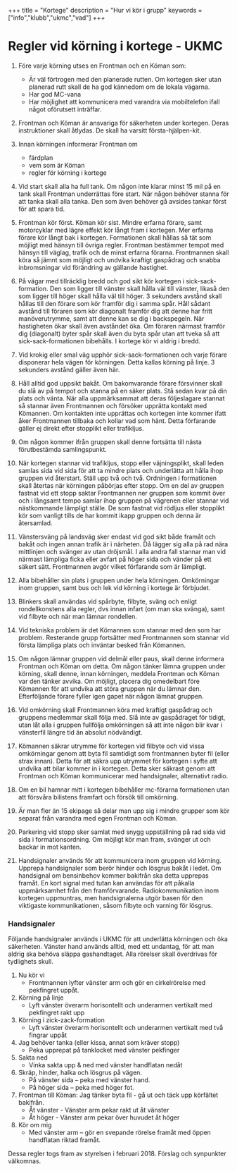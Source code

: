 +++
title = "Kortege"
description = "Hur vi kör i grupp"
keywords = ["info","klubb","ukmc","vad"]
+++

# Regler vid körning i kortege - UKMC

1. Före varje körning utses en Frontman och en Köman som:
    - Är väl förtrogen med den planerade rutten. Om kortegen sker utan planerad rutt skall de ha god kännedom om de lokala vägarna.
    - Har god MC-vana
    - Har möjlighet att kommunicera med varandra via mobiltelefon ifall något oförutsett inträffar.

1. Frontman och Köman är ansvariga för säkerheten under kortegen. Deras instruktioner skall åtlydas. De skall ha varsitt första-hjälpen-kit.

1. Innan körningen informerar Frontman om
    - färdplan
    - vem som är Köman
    - regler för körning i kortege

1. Vid start skall alla ha full tank. Om någon inte klarar minst 15 mil på en tank skall Frontman underrättas före start. När någon behöver stanna för att tanka skall alla tanka. Den som även behöver gå avsides tankar först för att spara tid.

1. Frontman kör först. Köman kör sist. Mindre erfarna förare, samt motorcyklar med lägre effekt kör långt fram i kortegen. Mer erfarna förare kör långt bak i kortegen. Formationen skall hållas så tät som möjligt med hänsyn till övriga regler. Frontman bestämmer tempot med hänsyn till väglag, trafik och de minst erfarna förarna. Frontmannen skall köra så jämnt som möjligt och undvika kraftigt gaspådrag och snabba inbromsningar vid förändring av gällande hastighet.

1. På vägar med tillräcklig bredd och god sikt kör kortegen i sick-sack-formation. Den som ligger till vänster skall hålla väl till vänster, likaså den som ligger till höger skall hålla väl till höger. 3 sekunders avstånd skall hållas till den förare som kör framför dig i samma spår. Håll sådant avstånd till föraren som kör diagonalt framför dig att denne har fritt manöverutrymme, samt att denne kan se dig i backspegeln. När hastigheten ökar skall även avståndet öka. Om föraren närmast framför dig (diagonalt) byter spår skall även du byta spår utan att tveka så att sick-sack-formationen bibehålls. I kortege kör vi aldrig i bredd.

1. Vid krokig eller smal väg upphör sick-sack-formationen och varje förare disponerar hela vägen för körningen. Detta kallas körning på linje. 3 sekunders avstånd gäller även här.

1. Håll alltid god uppsikt bakåt. Om bakomvarande förare försvinner skall du slå av på tempot och stanna på en säker plats. Stå sedan kvar på din plats och vänta. När alla uppmärksammat att deras följeslagare stannat så stannar även Frontmannen och försöker upprätta kontakt med Kömannen. Om kontakten inte upprättas och kortegen inte kommer ifatt åker Frontmannen tillbaka och kollar vad som hänt. Detta förfarande gäller ej direkt efter stopplikt eller trafikljus.

1. Om någon kommer ifrån gruppen skall denne fortsätta till nästa förutbestämda samlingspunkt.

1. När kortegen stannar vid trafikljus, stopp eller väjningsplikt, skall leden samlas sida vid sida för att ta mindre plats och underlätta att hålla ihop gruppen vid återstart. Ställ upp två och två. Ordningen i formationen skall återtas när körningen påbörjas efter stopp. Om en del av gruppen fastnat vid ett stopp saktar Frontmannen ner gruppen som kommit över och i långsamt tempo samlar ihop gruppen på vägrenen eller stannar vid nästkommande lämpligt ställe. De som fastnat vid rödljus eller stopplikt kör som vanligt tills de har kommit ikapp gruppen och denna är återsamlad.

1. Vänstersväng på landsväg sker endast vid god sikt både framåt och bakåt och ingen annan trafik är i närheten. Då lägger sig alla på rad nära mittlinjen och svänger av utan dröjsmål. I alla andra fall stannar man vid närmast lämpliga ficka eller avfart på höger sida och vänder på ett säkert sätt. Frontmannen avgör vilket förfarande som är lämpligt.

1. Alla bibehåller sin plats i gruppen under hela körningen. Omkörningar inom gruppen, samt bus och lek vid körning i kortege är förbjudet.

1. Blinkers skall användas vid spårbyte, filbyte, sväng och enligt rondellkonstens alla regler, dvs innan infart (om man ska svänga), samt vid filbyte och när man lämnar rondellen.

1. Vid tekniska problem är det Kömannen som stannar med den som har problem. Resterande grupp fortsätter med Frontmannen som stannar vid första lämpliga plats och inväntar besked från Kömannen.

1. Om någon lämnar gruppen vid delmål eller paus, skall denne informera Frontman och Köman om detta. Om någon tänker lämna gruppen under körning, skall denne, innan körningen, meddela Frontman och Köman var den tänker avvika. Om möjligt, placera dig omedelbart före Kömannen för att undvika att störa gruppen när du lämnar den. Efterföljande förare fyller igen gapet när någon lämnat gruppen.


1. Vid omkörning skall Frontmannen köra med kraftigt gaspådrag och gruppens medlemmar skall följa med. Slå inte av gaspådraget för tidigt, utan låt alla i gruppen fullfölja omkörningen så att inte någon blir kvar i vänsterfil längre tid än absolut nödvändigt.

1. Kömannen säkrar utrymme för kortegen vid filbyte och vid vissa omkörningar genom att byta fil samtidigt som frontmannen byter fil (eller strax innan). Detta för att säkra upp utrymmet för kortegen i syfte att undvika att bilar kommer in i kortegen. Detta sker säkrast genom att Frontman och Köman kommunicerar med handsignaler, alternativt radio.

1. Om en bil hamnar mitt i kortegen bibehåller mc-förarna formationen utan att försvåra bilistens framfart och försök till omkörning.

1. Är man fler än 15 ekipage så delar man upp sig i mindre grupper som kör separat från varandra med egen Frontman och Köman.

1. Parkering vid stopp sker samlat med snygg uppställning på rad sida vid sida i formationsordning. Om möjligt kör man fram, svänger ut och backar in mot kanten.

1. Handsignaler används för att kommunicera inom gruppen vid körning. Upprepa handsignaler som berör hinder och lösgrus bakåt i ledet. Om handsignal om bensinbehov kommer bakifrån ska detta upprepas framåt. En kort signal med tutan kan användas för att påkalla uppmärksamhet från den framförvarande. Radiokommunikation inom kortegen uppmuntras, men handsignalerna utgör basen för den viktigaste kommunikationen, såsom filbyte och varning för lösgrus.

### Handsignaler
Följande handsignaler används i UKMC för att underlätta körningen och öka säkerheten. Vänster hand används alltid, med ett undantag, för att man aldrig ska behöva släppa gashandtaget. Alla rörelser skall överdrivas för tydlighets skull.

1. Nu kör vi
    - Frontmannen lyfter vänster arm och gör en cirkelrörelse med pekfingret uppåt.
1. Körning på linje
    - Lyft vänster överarm horisontellt och underarmen vertikalt med pekfingret rakt upp
1. Körning i zick-zack-formation
    - Lyft vänster överarm horisontellt och underarmen vertikalt med två fingrar uppåt
1. Jag behöver tanka (eller kissa, annat som kräver stopp)
    - Peka upprepat på tanklocket med vänster pekfinger
1. Sakta ned
    - Vinka sakta upp & ned med vänster handflatan nedåt
1. Skräp, hinder, halka och lösgrus på vägen.
    - På vänster sida – peka med vänster hand.
    - På höger sida – peka med höger fot.
1. Frontman till Köman: Jag tänker byta fil - gå ut och täck upp körfältet bakifrån.
    - Åt vänster - Vänster arm pekar rakt ut åt vänster
    - Åt höger - Vänster arm pekar över huvudet åt höger
1. Kör om mig
    - Med vänster arm – gör en svepande rörelse framåt med öppen handflatan riktad framåt.

Dessa regler togs fram av styrelsen i februari 2018. Förslag och synpunkter välkomnas.
